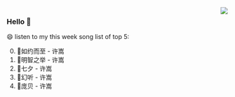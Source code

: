 <img align="right"  src="https://github-readme-stats.vercel.app/api/top-langs/?username=kvnZero" />

### Hello 👋

😄 listen to my this week song list of top 5:

0. 🌈如约而至 - 许嵩
1. 🌈明智之举 - 许嵩
2. 🌈七夕 - 许嵩
3. 🌈幻听 - 许嵩
4. 🌈庞贝 - 许嵩

